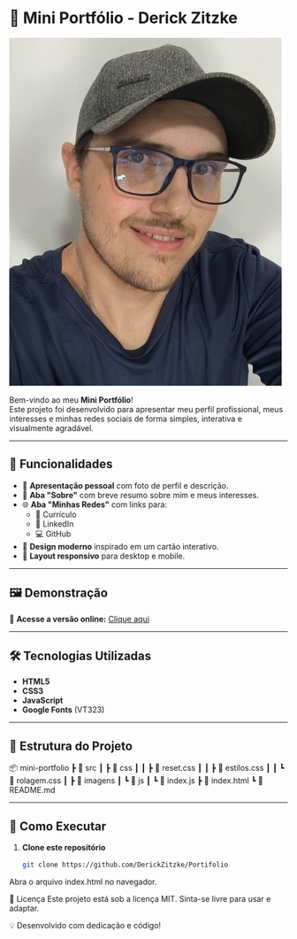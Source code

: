 # 💼 Mini Portfólio - Derick Zitzke

![Prévia do Mini Portfólio](src/imagens/foto-perfil.jpg)

Bem-vindo ao meu **Mini Portfólio**!  
Este projeto foi desenvolvido para apresentar meu perfil profissional, meus interesses e minhas redes sociais de forma simples, interativa e visualmente agradável.

---

## 🚀 Funcionalidades

- 👤 **Apresentação pessoal** com foto de perfil e descrição.
- 📜 **Aba "Sobre"** com breve resumo sobre mim e meus interesses.
- 🌐 **Aba "Minhas Redes"** com links para:
  - 📄 Currículo
  - 💼 LinkedIn
  - 💻 GitHub
- 🎨 **Design moderno** inspirado em um cartão interativo.
- 📱 **Layout responsivo** para desktop e mobile.

---

## 🖼 Demonstração

📌 **Acesse a versão online:** [Clique aqui](https://derickzitzke.github.io/Portifolio/)  

---

## 🛠 Tecnologias Utilizadas

- **HTML5**
- **CSS3**
- **JavaScript**
- **Google Fonts** (VT323)

---

## 📂 Estrutura do Projeto

📦 mini-portfolio
┣ 📂 src
┃ ┣ 📂 css
┃ ┃ ┣ 📜 reset.css
┃ ┃ ┣ 📜 estilos.css
┃ ┃ ┗ 📜 rolagem.css
┃ ┣ 📂 imagens
┃ ┗ 📂 js
┃ ┗ 📜 index.js
┣ 📜 index.html
┗ 📜 README.md

---

## 🎯 Como Executar

1. **Clone este repositório**
   ```bash
   git clone https://github.com/DerickZitzke/Portifolio
Abra o arquivo index.html no navegador.

📜 Licença
Este projeto está sob a licença MIT.
Sinta-se livre para usar e adaptar.

💡 Desenvolvido com dedicação e código!
